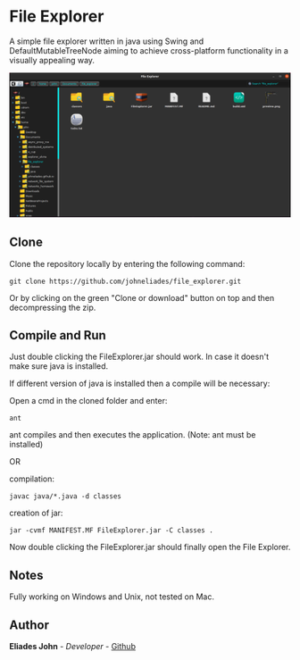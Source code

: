 # File Explorer

A simple file explorer written in java using Swing and DefaultMutableTreeNode aiming to achieve cross-platform functionality in a visually appealing way.
					
![Image of website](https://github.com/johneliades/file_explorer/blob/master/preview.png)

## Clone

Clone the repository locally by entering the following command:
```
git clone https://github.com/johneliades/file_explorer.git
```
Or by clicking on the green "Clone or download" button on top and then decompressing the zip.

## Compile and Run

Just double clicking the FileExplorer.jar should work. In case it doesn't make sure java is installed.

If different version of java is installed then a compile will be necessary:

Open a cmd in the cloned folder and enter:

```
ant
```
ant compiles and then executes the application. (Note: ant must be installed)

OR

compilation:
```
javac java/*.java -d classes
```

creation of jar:
```
jar -cvmf MANIFEST.MF FileExplorer.jar -C classes .
```

Now double clicking the FileExplorer.jar should finally open the File Explorer.

## Notes

Fully working on Windows and Unix, not tested on Mac.

## Author

**Eliades John** - *Developer* - [Github](https://github.com/johneliades)
